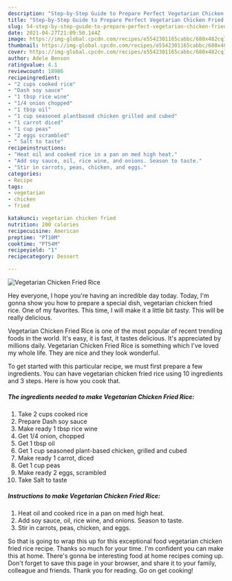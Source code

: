 ```yaml
---
description: "Step-by-Step Guide to Prepare Perfect Vegetarian Chicken Fried Rice"
title: "Step-by-Step Guide to Prepare Perfect Vegetarian Chicken Fried Rice"
slug: 54-step-by-step-guide-to-prepare-perfect-vegetarian-chicken-fried-rice
date: 2021-04-27T21:09:50.144Z
image: https://img-global.cpcdn.com/recipes/e5542301165cabbc/680x482cq70/vegetarian-chicken-fried-rice-recipe-main-photo.jpg
thumbnail: https://img-global.cpcdn.com/recipes/e5542301165cabbc/680x482cq70/vegetarian-chicken-fried-rice-recipe-main-photo.jpg
cover: https://img-global.cpcdn.com/recipes/e5542301165cabbc/680x482cq70/vegetarian-chicken-fried-rice-recipe-main-photo.jpg
author: Adele Benson
ratingvalue: 4.1
reviewcount: 18986
recipeingredient:
- "2 cups cooked rice"
- "Dash soy sauce"
- "1 tbsp rice wine"
- "1/4 onion chopped"
- "1 tbsp oil"
- "1 cup seasoned plantbased chicken grilled and cubed"
- "1 carrot diced"
- "1 cup peas"
- "2 eggs scrambled"
- " Salt to taste"
recipeinstructions:
- "Heat oil and cooked rice in a pan on med high heat."
- "Add soy sauce, oil, rice wine, and onions. Season to taste."
- "Stir in carrots, peas, chicken, and eggs."
categories:
- Recipe
tags:
- vegetarian
- chicken
- fried

katakunci: vegetarian chicken fried 
nutrition: 200 calories
recipecuisine: American
preptime: "PT10M"
cooktime: "PT54M"
recipeyield: "1"
recipecategory: Dessert

---
```



![Vegetarian Chicken Fried Rice](https://img-global.cpcdn.com/recipes/e5542301165cabbc/680x482cq70/vegetarian-chicken-fried-rice-recipe-main-photo.jpg)

Hey everyone, I hope you're having an incredible day today. Today, I'm gonna show you how to prepare a special dish, vegetarian chicken fried rice. One of my favorites. This time, I will make it a little bit tasty. This will be really delicious.

Vegetarian Chicken Fried Rice is one of the most popular of recent trending foods in the world. It's easy, it is fast, it tastes delicious. It's appreciated by millions daily. Vegetarian Chicken Fried Rice is something which I've loved my whole life. They are nice and they look wonderful.




To get started with this particular recipe, we must first prepare a few ingredients. You can have vegetarian chicken fried rice using 10 ingredients and 3 steps. Here is how you cook that.

<!--inarticleads1-->

##### The ingredients needed to make Vegetarian Chicken Fried Rice:

1. Take 2 cups cooked rice
1. Prepare Dash soy sauce
1. Make ready 1 tbsp rice wine
1. Get 1/4 onion, chopped
1. Get 1 tbsp oil
1. Get 1 cup seasoned plant-based chicken, grilled and cubed
1. Make ready 1 carrot, diced
1. Get 1 cup peas
1. Make ready 2 eggs, scrambled
1. Take  Salt to taste




<!--inarticleads2-->

##### Instructions to make Vegetarian Chicken Fried Rice:

1. Heat oil and cooked rice in a pan on med high heat.
1. Add soy sauce, oil, rice wine, and onions. Season to taste.
1. Stir in carrots, peas, chicken, and eggs.




So that is going to wrap this up for this exceptional food vegetarian chicken fried rice recipe. Thanks so much for your time. I'm confident you can make this at home. There's gonna be interesting food at home recipes coming up. Don't forget to save this page in your browser, and share it to your family, colleague and friends. Thank you for reading. Go on get cooking!
